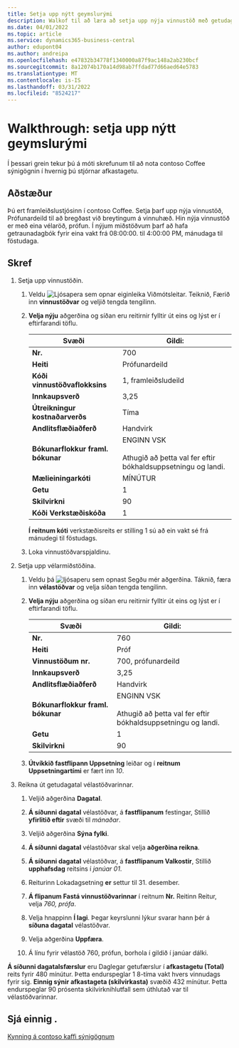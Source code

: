 ```yaml
---
title: Setja upp nýtt geymslurými
description: Walkof til að læra að setja upp nýja vinnustöð með getudagatali fyrir eina vakt í Business Central.
ms.date: 04/01/2022
ms.topic: article
ms.service: dynamics365-business-central
author: edupont04
ms.author: andreipa
ms.openlocfilehash: e47832b34778f1340000a87f9ac148a2ab230bcf
ms.sourcegitcommit: 8a12074b170a14d98ab7ffdad77d66aed64e5783
ms.translationtype: MT
ms.contentlocale: is-IS
ms.lasthandoff: 03/31/2022
ms.locfileid: "8524217"
---
```

# <a name="walkthrough-set-up-new-capacity"></a>Walkthrough: setja upp nýtt geymslurými

Í þessari grein tekur þú á móti skrefunum til að nota contoso Coffee sýnigögnin í hvernig þú stjórnar afkastagetu.  

## <a name="scenario"></a>Aðstæður

Þú ert framleiðslustjósinn í contoso Coffee. Setja þarf upp nýja vinnustöð, Prófunardeild til að bregðast við breytingum á vinnuhæð. Hin nýja vinnustöð er með eina vélaröð, prófun. Í nýjum miðstöðvum þarf að hafa getraunadagbók fyrir eina vakt frá 08:00:00. til 4:00:00 PM, mánudaga til föstudaga.  

## <a name="steps"></a>Skref

1. Setja upp vinnustöðin.

    1. Veldu ![Ljósapera sem opnar eiginleika Viðmótsleitar.](../media/ui-search/search_small.png "Segðu mér hvað þú vilt gera") Teiknið, Færið inn **vinnustöðvar** og veljið tengda tengilinn.  

    2. **Velja nýju** aðgerðina og síðan eru reitirnir fylltir út eins og lýst er í eftirfarandi töflu.  

        |Svæði  |Gildi:  |
        |---------|---------|
        |**Nr.** |700|
        |**Heiti** |Prófunardeild|
        |**Kóði vinnustöðvaflokksins** |1, framleiðsludeild|
        |**Innkaupsverð**|3,25|
        |**Útreikningur kostnaðarverðs**|Tíma|
        |**Andlitsflæðiaðferð**|Handvirk|
        |**Bókunarflokkur framl. bókunar**|ENGINN VSK</br></br>Athugið að þetta val fer eftir bókhaldsuppsetningu og landi.|
        |**Mælieiningarkóti** |MÍNÚTUR|
        |**Getu** |1|
        |**Skilvirkni** |90|
        |**Kóði Verkstæðiskóða** |1|

        **Í reitnum kóti** verkstæðisreits er stilling 1 sú að ein vakt sé frá mánudegi til föstudags.

    3. Loka vinnustöðvarspjaldinu.

2. Setja upp vélarmiðstöðina.

    1. Veldu þá ![ljósaperu sem opnast Segðu mér aðgerðina.](../media/ui-search/search_small.png "Segðu mér hvað þú vilt gera") Táknið, færa inn **vélastöðvar** og velja síðan tengda tengilinn.  

    2. **Velja nýju** aðgerðina og síðan eru reitirnir fylltir út eins og lýst er í eftirfarandi töflu.  

        |Svæði  |Gildi:  |
        |---------|---------|
        |**Nr.** |760|
        |**Heiti** |Próf|
        |**Vinnustöðum nr.** |700, prófunardeild|
        |**Innkaupsverð**|3,25|
        |**Andlitsflæðiaðferð**|Handvirk|
        |**Bókunarflokkur framl. bókunar**|ENGINN VSK</br></br>Athugið að þetta val fer eftir bókhaldsuppsetningu og landi.|
        |**Getu** |1|
        |**Skilvirkni** |90|
    3. **Útvíkkið fastflipann Uppsetning** leiðar og í **reitnum Uppsetningartími** er fært inn *10*.  

3. Reikna út getudagatal vélastöðvarinnar.  

    1. Veljið aðgerðina **Dagatal**.  

    2. **Á síðunni dagatal** vélastöðvar, á **fastflipanum** festingar, Stillið **yfirlitið eftir** svæði til *mánaðar*.  

    3. Veljið aðgerðina **Sýna fylki**.  

    4. **Á síðunni dagatal** vélastöðvar skal velja **aðgerðina reikna**.  

    5. **Á síðunni dagatal** vélastöðvar, á **fastflipanum Valkostir**, Stillið **upphafsdag** reitsins í *janúar 01*.  

    6. Reiturinn Lokadagsetning **er** settur til 31. desember.  

    7. **Á flipanum Fastá vinnustöðvarinnar** í reitnum **Nr.** Reitinn Reitur, velja *760, prófa*.  

    8. Velja hnappinn **Í lagi**. Þegar keyrslunni lýkur svarar hann þér á **síðuna dagatal** vélastöðvar.  

    9. Velja aðgerðina **Uppfæra**.  

    10. Á línu fyrir vélastöð 760, prófun, borhola í gildið í janúar dálki.  

**Á síðunni dagatalsfærslur** eru Daglegar getufærslur í **afkastagetu (Total)** reits fyrir 480 mínútur. Þetta endurspeglar 1 8-tíma vakt hvers vinnudags fyrir sig. **Einnig sýnir afkastageta (skilvirkasta)** svæðið 432 mínútur. Þetta endurspeglar 90 prósenta skilvirknihlutfall sem úthlutað var til vélastöðvarinnar.  

## <a name="see-also"></a>Sjá einnig .

[Kynning á contoso kaffi sýnigögnum](contoso-coffee-intro.md)  
